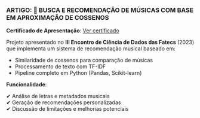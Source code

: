 ### ARTIGO: 🎵 BUSCA E RECOMENDAÇÃO DE MÚSICAS COM BASE EM APROXIMAÇÃO DE COSSENOS

**Certificado de Apresentação**: [Ver certificado](https://www.even3.com.br/documentos/imprimir?i=18677370.89009089.748731.8.8677370890090897487318&cc=69281D2D-0548-4237-99E2-449B767426E9)

Projeto apresentado no **III Encontro de Ciência de Dados das Fatecs** (2023) que implementa um sistema de recomendação musical baseado em:

- Similaridade de cossenos para comparação de músicas
- Processamento de texto com TF-IDF
- Pipeline completo em Python (Pandas, Scikit-learn)

**Funcionalidade**:

✔ Análise de letras e metadados musicais  
✔ Geração de recomendações personalizadas  
✔ Discussão de limitações e melhorias potenciais
